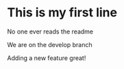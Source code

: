 # This is my first line

No one ever reads the readme

We are on the develop branch

Adding a new feature great!
